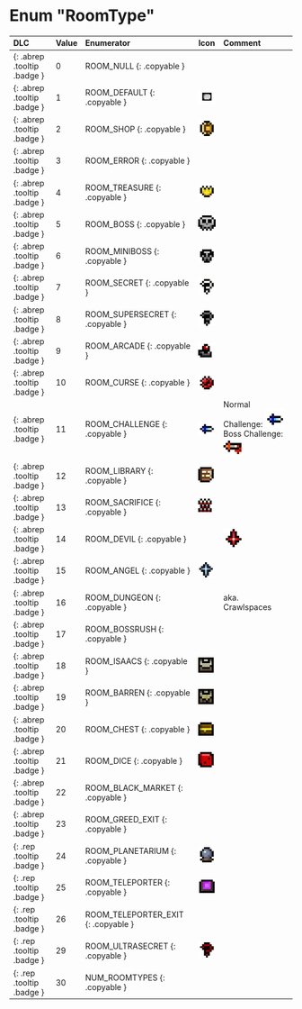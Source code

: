 # Enum "RoomType"
|DLC|Value|Enumerator|Icon|Comment|
|:--|:--|:--|:--|:--|
|[ ](#){: .abrep .tooltip .badge }|0 |ROOM_NULL {: .copyable } | |  |
|[ ](#){: .abrep .tooltip .badge }|1 |ROOM_DEFAULT {: .copyable } | ![img](../images/roomshapes/1.png) |  |
|[ ](#){: .abrep .tooltip .badge }|2 |ROOM_SHOP {: .copyable } | ![img](../images/roomtypes/2.png) |  |
|[ ](#){: .abrep .tooltip .badge }|3 |ROOM_ERROR {: .copyable } |  |  |
|[ ](#){: .abrep .tooltip .badge }|4 |ROOM_TREASURE {: .copyable } | ![img](../images/roomtypes/4.png) |  |
|[ ](#){: .abrep .tooltip .badge }|5 |ROOM_BOSS {: .copyable } | ![img](../images/roomtypes/5.png) |  |
|[ ](#){: .abrep .tooltip .badge }|6 |ROOM_MINIBOSS {: .copyable } | ![img](../images/roomtypes/6.png) |  |
|[ ](#){: .abrep .tooltip .badge }|7 |ROOM_SECRET {: .copyable } | ![img](../images/roomtypes/7.png) |  |
|[ ](#){: .abrep .tooltip .badge }|8 |ROOM_SUPERSECRET {: .copyable } | ![img](../images/roomtypes/8.png) |  |
|[ ](#){: .abrep .tooltip .badge }|9 |ROOM_ARCADE {: .copyable } | ![img](../images/roomtypes/9.png) |  |
|[ ](#){: .abrep .tooltip .badge }|10 |ROOM_CURSE {: .copyable } | ![img](../images/roomtypes/10.png) |  |
|[ ](#){: .abrep .tooltip .badge }|11 |ROOM_CHALLENGE {: .copyable } | ![img](../images/roomtypes/11.png) | Normal Challenge: ![img](../images/roomtypes/11.png) Boss Challenge: ![img](../images/roomtypes/17.png) |
|[ ](#){: .abrep .tooltip .badge }|12 |ROOM_LIBRARY {: .copyable } | ![img](../images/roomtypes/12.png) |  |
|[ ](#){: .abrep .tooltip .badge }|13 |ROOM_SACRIFICE {: .copyable } | ![img](../images/roomtypes/13.png) |  |
|[ ](#){: .abrep .tooltip .badge }|14 |ROOM_DEVIL {: .copyable } |  | ![img](../images/roomtypes/14.png) |
|[ ](#){: .abrep .tooltip .badge }|15 |ROOM_ANGEL {: .copyable } | ![img](../images/roomtypes/15.png) |  |
|[ ](#){: .abrep .tooltip .badge }|16 |ROOM_DUNGEON {: .copyable } |  | aka. Crawlspaces |
|[ ](#){: .abrep .tooltip .badge }|17 |ROOM_BOSSRUSH {: .copyable } |  |  |
|[ ](#){: .abrep .tooltip .badge }|18 |ROOM_ISAACS {: .copyable } | ![img](../images/roomtypes/18.png) |  |
|[ ](#){: .abrep .tooltip .badge }|19 |ROOM_BARREN {: .copyable } | ![img](../images/roomtypes/19.png) |  |
|[ ](#){: .abrep .tooltip .badge }|20 |ROOM_CHEST {: .copyable } | ![img](../images/roomtypes/20.png) |  |
|[ ](#){: .abrep .tooltip .badge }|21 |ROOM_DICE {: .copyable } | ![img](../images/roomtypes/21.png) |  |
|[ ](#){: .abrep .tooltip .badge }|22 |ROOM_BLACK_MARKET {: .copyable } |  |  |
|[ ](#){: .abrep .tooltip .badge }|23 |ROOM_GREED_EXIT {: .copyable } |  |  |
|[ ](#){: .rep .tooltip .badge }|24 |ROOM_PLANETARIUM {: .copyable } | ![img](../images/roomtypes/24.png) |  |
|[ ](#){: .rep .tooltip .badge }|25 |ROOM_TELEPORTER {: .copyable } | ![img](../images/roomtypes/25.png) |  |
|[ ](#){: .rep .tooltip .badge }|26 |ROOM_TELEPORTER_EXIT {: .copyable } |  |  |
|[ ](#){: .rep .tooltip .badge }|29 |ROOM_ULTRASECRET {: .copyable } | ![img](../images/roomtypes/29.png) |  |
|[ ](#){: .rep .tooltip .badge }|30 |NUM_ROOMTYPES {: .copyable } |  |  |